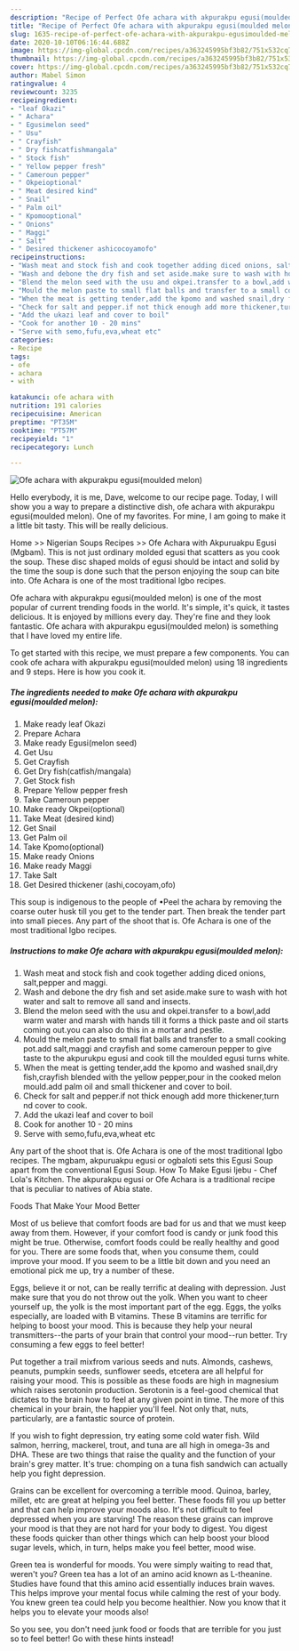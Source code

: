 ```yaml
---
description: "Recipe of Perfect Ofe achara with akpurakpu egusi(moulded melon)"
title: "Recipe of Perfect Ofe achara with akpurakpu egusi(moulded melon)"
slug: 1635-recipe-of-perfect-ofe-achara-with-akpurakpu-egusimoulded-melon
date: 2020-10-10T06:16:44.688Z
image: https://img-global.cpcdn.com/recipes/a363245995bf3b82/751x532cq70/ofe-achara-with-akpurakpu-egusimoulded-melon-recipe-main-photo.jpg
thumbnail: https://img-global.cpcdn.com/recipes/a363245995bf3b82/751x532cq70/ofe-achara-with-akpurakpu-egusimoulded-melon-recipe-main-photo.jpg
cover: https://img-global.cpcdn.com/recipes/a363245995bf3b82/751x532cq70/ofe-achara-with-akpurakpu-egusimoulded-melon-recipe-main-photo.jpg
author: Mabel Simon
ratingvalue: 4
reviewcount: 3235
recipeingredient:
- "leaf Okazi"
- " Achara"
- " Egusimelon seed"
- " Usu"
- " Crayfish"
- " Dry fishcatfishmangala"
- " Stock fish"
- " Yellow pepper fresh"
- " Cameroun pepper"
- " Okpeioptional"
- " Meat desired kind"
- " Snail"
- " Palm oil"
- " Kpomooptional"
- " Onions"
- " Maggi"
- " Salt"
- " Desired thickener ashicocoyamofo"
recipeinstructions:
- "Wash meat and stock fish and cook together adding diced onions, salt,pepper and maggi."
- "Wash and debone the dry fish and set aside.make sure to wash with hot water and salt to remove all sand and insects."
- "Blend the melon seed with the usu and okpei.transfer to a bowl,add warm water and marsh with hands till it forms a thick paste and oil starts coming out.you can also do this in a mortar and pestle."
- "Mould the melon paste to small flat balls and transfer to a small cooking pot.add salt,maggi and crayfish and some cameroun pepper to give taste to the akpurukpu egusi and cook till the moulded egusi turns white."
- "When the meat is getting tender,add the kpomo and washed snail,dry fish,crayfish blended with the yellow pepper,pour in the cooked melon mould.add palm oil and small thickener and cover to boil."
- "Check for salt and pepper.if not thick enough add more thickener,turn nd cover to cook."
- "Add the ukazi leaf and cover to boil"
- "Cook for another 10 - 20 mins"
- "Serve with semo,fufu,eva,wheat etc"
categories:
- Recipe
tags:
- ofe
- achara
- with

katakunci: ofe achara with 
nutrition: 191 calories
recipecuisine: American
preptime: "PT35M"
cooktime: "PT57M"
recipeyield: "1"
recipecategory: Lunch

---
```



![Ofe achara with akpurakpu egusi(moulded melon)](https://img-global.cpcdn.com/recipes/a363245995bf3b82/751x532cq70/ofe-achara-with-akpurakpu-egusimoulded-melon-recipe-main-photo.jpg)

Hello everybody, it is me, Dave, welcome to our recipe page. Today, I will show you a way to prepare a distinctive dish, ofe achara with akpurakpu egusi(moulded melon). One of my favorites. For mine, I am going to make it a little bit tasty. This will be really delicious.

Home &gt;&gt; Nigerian Soups Recipes &gt;&gt; Ofe Achara with Akpuruakpu Egusi (Mgbam). This is not just ordinary molded egusi that scatters as you cook the soup. These disc shaped molds of egusi should be intact and solid by the time the soup is done such that the person enjoying the soup can bite into. Ofe Achara is one of the most traditional Igbo recipes.

Ofe achara with akpurakpu egusi(moulded melon) is one of the most popular of current trending foods in the world. It's simple, it's quick, it tastes delicious. It is enjoyed by millions every day. They're fine and they look fantastic. Ofe achara with akpurakpu egusi(moulded melon) is something that I have loved my entire life.


To get started with this recipe, we must prepare a few components. You can cook ofe achara with akpurakpu egusi(moulded melon) using 18 ingredients and 9 steps. Here is how you cook it.

<!--inarticleads1-->

##### The ingredients needed to make Ofe achara with akpurakpu egusi(moulded melon):

1. Make ready leaf Okazi
1. Prepare  Achara
1. Make ready  Egusi(melon seed)
1. Get  Usu
1. Get  Crayfish
1. Get  Dry fish(catfish/mangala)
1. Get  Stock fish
1. Prepare  Yellow pepper fresh
1. Take  Cameroun pepper
1. Make ready  Okpei(optional)
1. Take  Meat (desired kind)
1. Get  Snail
1. Get  Palm oil
1. Take  Kpomo(optional)
1. Make ready  Onions
1. Make ready  Maggi
1. Take  Salt
1. Get  Desired thickener (ashi,cocoyam,ofo)


This soup is indigenous to the people of •Peel the achara by removing the coarse outer husk till you get to the tender part. Then break the tender part into small pieces. Any part of the shoot that is. Ofe Achara is one of the most traditional Igbo recipes. 

<!--inarticleads2-->

##### Instructions to make Ofe achara with akpurakpu egusi(moulded melon):

1. Wash meat and stock fish and cook together adding diced onions, salt,pepper and maggi.
1. Wash and debone the dry fish and set aside.make sure to wash with hot water and salt to remove all sand and insects.
1. Blend the melon seed with the usu and okpei.transfer to a bowl,add warm water and marsh with hands till it forms a thick paste and oil starts coming out.you can also do this in a mortar and pestle.
1. Mould the melon paste to small flat balls and transfer to a small cooking pot.add salt,maggi and crayfish and some cameroun pepper to give taste to the akpurukpu egusi and cook till the moulded egusi turns white.
1. When the meat is getting tender,add the kpomo and washed snail,dry fish,crayfish blended with the yellow pepper,pour in the cooked melon mould.add palm oil and small thickener and cover to boil.
1. Check for salt and pepper.if not thick enough add more thickener,turn nd cover to cook.
1. Add the ukazi leaf and cover to boil
1. Cook for another 10 - 20 mins
1. Serve with semo,fufu,eva,wheat etc


Any part of the shoot that is. Ofe Achara is one of the most traditional Igbo recipes. The mgbam, akpuruakpu egusi or ogbaloti sets this Egusi Soup apart from the conventional Egusi Soup. How To Make Egusi Ijebu - Chef Lola&#39;s Kitchen. The akpurakpu egusi or Ofe Achara is a traditional recipe that is peculiar to natives of Abia state. 

Foods That Make Your Mood Better


Most of us believe that comfort foods are bad for us and that we must keep away from them. However, if your comfort food is candy or junk food this might be true. Otherwise, comfort foods could be really healthy and good for you. There are some foods that, when you consume them, could improve your mood. If you seem to be a little bit down and you need an emotional pick me up, try a number of these.

Eggs, believe it or not, can be really terrific at dealing with depression. Just make sure that you do not throw out the yolk. When you want to cheer yourself up, the yolk is the most important part of the egg. Eggs, the yolks especially, are loaded with B vitamins. These B vitamins are terrific for helping to boost your mood. This is because they help your neural transmitters--the parts of your brain that control your mood--run better. Try consuming a few eggs to feel better!

Put together a trail mixfrom various seeds and nuts. Almonds, cashews, peanuts, pumpkin seeds, sunflower seeds, etcetera are all helpful for raising your mood. This is possible as these foods are high in magnesium which raises serotonin production. Serotonin is a feel-good chemical that dictates to the brain how to feel at any given point in time. The more of this chemical in your brain, the happier you'll feel. Not only that, nuts, particularly, are a fantastic source of protein.

If you wish to fight depression, try eating some cold water fish. Wild salmon, herring, mackerel, trout, and tuna are all high in omega-3s and DHA. These are two things that raise the quality and the function of your brain's grey matter. It's true: chomping on a tuna fish sandwich can actually help you fight depression. 

Grains can be excellent for overcoming a terrible mood. Quinoa, barley, millet, etc are great at helping you feel better. These foods fill you up better and that can help improve your moods also. It's not difficult to feel depressed when you are starving! The reason these grains can improve your mood is that they are not hard for your body to digest. You digest these foods quicker than other things which can help boost your blood sugar levels, which, in turn, helps make you feel better, mood wise.

Green tea is wonderful for moods. You were simply waiting to read that, weren't you? Green tea has a lot of an amino acid known as L-theanine. Studies have found that this amino acid essentially induces brain waves. This helps improve your mental focus while calming the rest of your body. You knew green tea could help you become healthier. Now you know that it helps you to elevate your moods also!

So you see, you don't need junk food or foods that are terrible for you just so to feel better! Go  with  these hints  instead!

